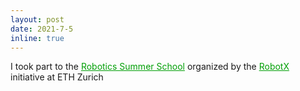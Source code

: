 ```yaml
---
layout: post
date: 2021-7-5
inline: true
---
```


I took part to the <a href="https://robotics-summerschool.ethz.ch" style="color: #009f06;">Robotics Summer School</a> organized by the <a href="https://center-for-robotics.ethz.ch/" style="color: #009f06;">RobotX</a> initiative at ETH Zurich